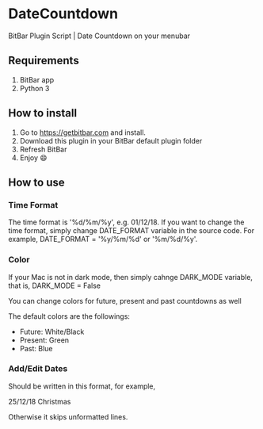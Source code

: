 # DateCountdown
BitBar Plugin Script | Date Countdown on your menubar

## Requirements
1. BitBar app
2. Python 3

## How to install
1. Go to https://getbitbar.com and install.
2. Download this plugin in your BitBar default plugin folder
3. Refresh BitBar
4. Enjoy :smile:

## How to use

### Time Format
The time format is '%d/%m/%y', e.g. 01/12/18.
If you want to change the time format, simply change DATE_FORMAT variable in the source code.
For example, DATE_FORMAT = '%y/%m/%d' or '%m/%d/%y'.

### Color
If your Mac is not in dark mode, then simply cahnge DARK_MODE variable, that is, DARK_MODE = False

You can change colors for future, present and past countdowns as well

The default colors are the followings: 
* Future: White/Black
* Present: Green
* Past: Blue


### Add/Edit Dates
Should be written in this format, for example,

25/12/18 Christmas

Otherwise it skips unformatted lines.
